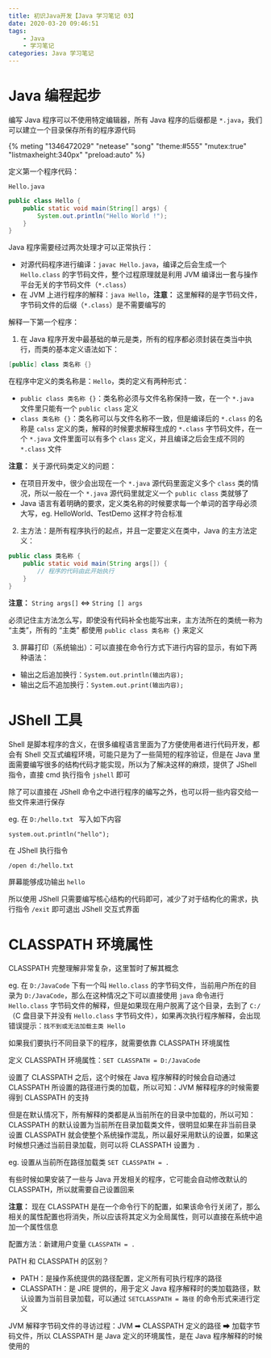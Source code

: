 ```yaml
---
title: 初识Java开发【Java 学习笔记 03】
date: 2020-03-20 09:46:51
tags:
	- Java
	- 学习笔记
categories: Java 学习笔记
---
```


# Java 编程起步

编写 Java 程序可以不使用特定编辑器，所有 Java 程序的后缀都是 `*.java`，我们可以建立一个目录保存所有的程序源代码

<!-- more -->

{% meting "1346472029" "netease" "song" "theme:#555" "mutex:true" "listmaxheight:340px" "preload:auto" %}

定义第一个程序代码：

`Hello.java`

```java
public class Hello {
    public static void main(String[] args) {
        System.out.println("Hello World !");
    }
}
```

Java 程序需要经过两次处理才可以正常执行：

- 对源代码程序进行编译：`javac Hello.java`，编译之后会生成一个 `Hello.class` 的字节码文件，整个过程原理就是利用 JVM 编译出一套与操作平台无关的字节码文件（`*.class`）
- 在 JVM 上进行程序的解释：`java Hello`，**注意：** 这里解释的是字节码文件，字节码文件的后缀（`*.class`）是不需要编写的

解释一下第一个程序：

1. 在 Java 程序开发中最基础的单元是类，所有的程序都必须封装在类当中执行，而类的基本定义语法如下：

```java
[public] class 类名称 {}
```

在程序中定义的类名称是：`Hello`，类的定义有两种形式：

- `public class 类名称 {}`：类名称必须与文件名称保持一致，在一个 `*.java` 文件里只能有一个 `public class` 定义
- `class 类名称 {}`：类名称可以与文件名称不一致，但是编译后的 `*.class` 的名称是 `calss` 定义的类，解释的时候要求解释生成的 `*.class` 字节码文件，在一个 `*.java` 文件里面可以有多个 `class` 定义，并且编译之后会生成不同的 `*.class` 文件

**注意：** 关于源代码类定义的问题：

- 在项目开发中，很少会出现在一个 `*.java` 源代码里面定义多个 `class` 类的情况，所以一般在一个 `*.java` 源代码里就定义一个 `public class` 类就够了
- Java 语言有着明确的要求，定义类名称的时候要求每一个单词的首字母必须大写，eg. HelloWorld、TestDemo 这样才符合标准

2. 主方法：是所有程序执行的起点，并且一定要定义在类中，Java 的主方法定义：

```java
public class 类名称 {
    public static void main(String args[]) {
        // 程序的代码由此开始执行
    }
}
```

**注意：** `String args[]` <=> `String [] args`

必须记住主方法怎么写，即使没有代码补全也能写出来，主方法所在的类统一称为 “主类”，所有的 “主类” 都使用 `public class 类名称 {}` 来定义

3. 屏幕打印（系统输出）：可以直接在命令行方式下进行内容的显示，有如下两种语法：

- 输出之后追加换行：`System.out.println(输出内容);`
- 输出之后不追加换行：`System.out.print(输出内容);`

# JShell 工具

Shell 是脚本程序的含义，在很多编程语言里面为了方便使用者进行代码开发，都会有 Shell 交互式编程环境，可能只是为了一些简短的程序验证，但是在 Java 里面需要编写很多的结构代码才能实现，所以为了解决这样的麻烦，提供了 JShell 指令，直接 cmd 执行指令 `jshell` 即可

除了可以直接在 JShell 命令之中进行程序的编写之外，也可以将一些内容交给一些文件来进行保存

eg. 在 `D:/hello.txt ` 写入如下内容

```
system.out.println("hello");
```

在 JShell 执行指令

```
/open d:/hello.txt
```

屏幕能够成功输出 `hello`

所以使用 JShell 只需要编写核心结构的代码即可，减少了对于结构化的需求，执行指令 `/exit` 即可退出 JShell 交互式界面

# CLASSPATH 环境属性

CLASSPATH 完整理解非常复杂，这里暂时了解其概念

eg. 在 `D:/JavaCode` 下有一个叫 `Hello.class` 的字节码文件，当前用户所在的目录为 `D:/JavaCode`，那么在这种情况之下可以直接使用 `java` 命令进行 `Hello.class` 字节码文件的解释，但是如果现在用户脱离了这个目录，去到了 `C:/` （C 盘目录下并没有 `Hello.class` 字节码文件），如果再次执行程序解释，会出现错误提示：`找不到或无法加载主类 Hello`

如果我们要执行不同目录下的程序，就需要依靠 CLASSPATH 环境属性

定义 CLASSPATH 环境属性：`SET CLASSPATH = D:/JavaCode`

设置了 CLASSPATH 之后，这个时候在 Java 程序解释的时候会自动通过 CLASSPATH 所设置的路径进行类的加载，所以可知：JVM 解释程序的时候需要得到 CLASSPATH 的支持

但是在默认情况下，所有解释的类都是从当前所在的目录中加载的，所以可知：CLASSPATH 的默认设置为当前所在目录加载类文件，很明显如果在非当前目录设置 CLASSPATH 就会使整个系统操作混乱，所以最好采用默认的设置，如果这时候想只通过当前目录加载，则可以将 CLASSPATH 设置为 `.`

eg. 设置从当前所在路径加载类 `SET CLASSPATH = .`

有些时候如果安装了一些与 Java 开发相关的程序，它可能会自动修改默认的 CLASSPATH，所以就需要自己设置回来

**注意：** 现在 CLASSPATH 是在一个命令行下的配置，如果该命令行关闭了，那么相关的属性配置也将消失，所以应该将其定义为全局属性，则可以直接在系统中追加一个属性信息

配置方法：新建用户变量 `CLASSPATH = .`

PATH 和 CLASSPATH 的区别？

- PATH：是操作系统提供的路径配置，定义所有可执行程序的路径
- CLASSPATH：是 JRE 提供的，用于定义 Java 程序解释时的类加载路径，默认设置为当前目录加载，可以通过 `SETCLASSPATH = 路径` 的命令形式来进行定义

JVM 解释字节码文件的寻访过程：JVM ➡ CLASSPATH 定义的路径 ➡ 加载字节码文件，所以 CLASSPATH 是 Java 定义的环境属性，是在 Java 程序解释的时候使用的